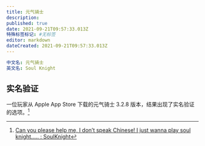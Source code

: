 ```yaml
---
title: 元气骑士
description: 
published: true
date: 2021-09-21T09:57:33.013Z
特殊标签标记: #无标签
editor: markdown
dateCreated: 2021-09-21T09:57:33.013Z
---
```


```YAML
中文名: 元气骑士
英文名: Soul Knight
```

## 实名验证

一位玩家从 Apple App Store 下载的元气骑士 3.2.8 版本，结果出现了实名验证的选项。[^pipr6c]

[^pipr6c]: [Can you please help me, I don’t speak Chinese! I just wanna play soul knight….. : SoulKnight](https://web.archive.org/web/20210906013732/https://old.reddit.com/r/SoulKnight/comments/pipr6c/can_you_please_help_me_i_dont_speak_chinese_i/)
